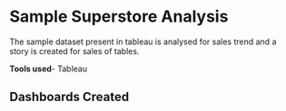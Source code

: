 # Sample Superstore Analysis
The sample dataset present in tableau is analysed for sales trend and a story is created for sales of tables.

**Tools used**- Tableau

## Dashboards Created
